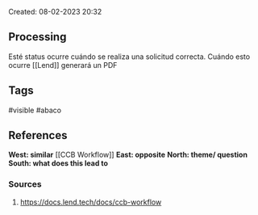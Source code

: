 Created: 08-02-2023 20:32

## <span class="pink"> **Processing** </span>
Esté status ocurre cuándo se realiza una solicitud correcta. Cuándo esto ocurre [[Lend]] generará un PDF

## <span class="orange"> **Tags**</span>
<span class="tag"> #visible</span> <span class="tag"> #abaco</span>

## <span class="green"> **References**</span>
<span class="blue"> **West: similar** </span>
[[CCB Workflow]]
<span class="blue"> **East: opposite** </span>
<span class="blue"> **North: theme/ question** </span>
<span class="blue"> **South: what does this lead to** </span>

### <span class="purple"> **Sources**</span>
1. https://docs.lend.tech/docs/ccb-workflow